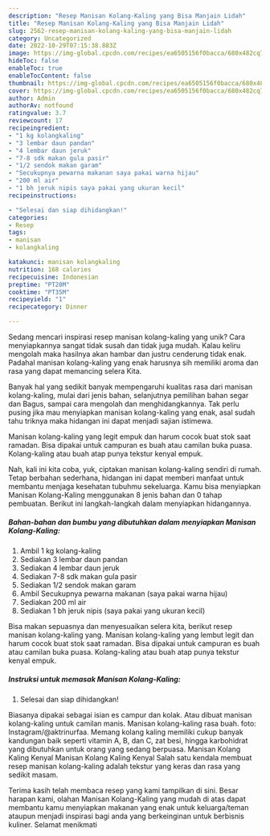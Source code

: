 ```yaml
---
description: "Resep Manisan Kolang-Kaling yang Bisa Manjain Lidah"
title: "Resep Manisan Kolang-Kaling yang Bisa Manjain Lidah"
slug: 2562-resep-manisan-kolang-kaling-yang-bisa-manjain-lidah
category: Uncategorized
date: 2022-10-29T07:15:38.883Z
image: https://img-global.cpcdn.com/recipes/ea6505156f0bacca/680x482cq70/manisan-kolang-kaling-foto-resep-utama.jpg
hideToc: false
enableToc: true
enableTocContent: false
thumbnail: https://img-global.cpcdn.com/recipes/ea6505156f0bacca/680x482cq70/manisan-kolang-kaling-foto-resep-utama.jpg
cover: https://img-global.cpcdn.com/recipes/ea6505156f0bacca/680x482cq70/manisan-kolang-kaling-foto-resep-utama.jpg
author: Admin
authorAv: notfound
ratingvalue: 3.7
reviewcount: 17
recipeingredient:
- "1 kg kolangkaling"
- "3 lembar daun pandan"
- "4 lembar daun jeruk"
- "7-8 sdk makan gula pasir"
- "1/2 sendok makan garam"
- "Secukupnya pewarna makanan saya pakai warna hijau"
- "200 ml air"
- "1 bh jeruk nipis saya pakai yang ukuran kecil"
recipeinstructions:

- "Selesai dan siap dihidangkan!"
categories:
- Resep
tags:
- manisan
- kolangkaling

katakunci: manisan kolangkaling 
nutrition: 168 calories
recipecuisine: Indonesian
preptime: "PT20M"
cooktime: "PT35M"
recipeyield: "1"
recipecategory: Dinner

---
```





Sedang mencari inspirasi resep manisan kolang-kaling yang unik? Cara menyiapkannya sangat tidak susah dan tidak juga mudah. Kalau keliru mengolah maka hasilnya akan hambar dan justru cenderung tidak enak. Padahal manisan kolang-kaling yang enak harusnya sih memiliki aroma dan rasa yang dapat memancing selera Kita.





Banyak hal yang sedikit banyak mempengaruhi kualitas rasa dari manisan kolang-kaling, mulai dari jenis bahan, selanjutnya pemilihan bahan segar dan Bagus, sampai cara mengolah dan menghidangkannya. Tak perlu pusing jika mau menyiapkan manisan kolang-kaling yang enak,      asal sudah tahu triknya maka hidangan ini dapat menjadi sajian istimewa.














Manisan kolang-kaling yang legit empuk dan harum cocok buat stok saat ramadan. Bisa dipakai untuk campuran es buah atau camilan buka puasa. Kolang-kaling atau buah atap punya tekstur kenyal empuk.






Nah, kali ini kita coba, yuk, ciptakan manisan kolang-kaling sendiri di rumah. Tetap berbahan sederhana, hidangan ini dapat memberi manfaat untuk membantu menjaga kesehatan tubuhmu sekeluarga. Kamu bisa menyiapkan Manisan Kolang-Kaling menggunakan 8 jenis bahan dan 0 tahap pembuatan. Berikut ini langkah-langkah dalam menyiapkan hidangannya.

<!--inarticleads1-->

##### Bahan-bahan dan bumbu yang dibutuhkan dalam menyiapkan Manisan Kolang-Kaling:

1. Ambil 1 kg kolang-kaling
1. Sediakan 3 lembar daun pandan
1. Sediakan 4 lembar daun jeruk
1. Sediakan 7-8 sdk makan gula pasir
1. Sediakan 1/2 sendok makan garam
1. Ambil Secukupnya pewarna makanan (saya pakai warna hijau)
1. Sediakan 200 ml air
1. Sediakan 1 bh jeruk nipis (saya pakai yang ukuran kecil)


Bisa makan sepuasnya dan menyesuaikan selera kita, berikut resep manisan kolang-kaling yang. Manisan kolang-kaling yang lembut legit dan harum cocok buat stok saat ramadan. Bisa dipakai untuk campuran es buah atau camilan buka puasa. Kolang-kaling atau buah atap punya tekstur kenyal empuk. 

<!--inarticleads2-->

##### Instruksi untuk memasak Manisan Kolang-Kaling:


1. Selesai dan siap dihidangkan!

Biasanya dipakai sebagai isian es campur dan kolak. Atau dibuat manisan kolang-kaling untuk camilan manis. Manisan kolang-kaling rasa buah. foto: Instagram/@aktrinurfaa. Memang kolang kaling memiliki cukup banyak kandungan baik seperti vitamin A, B, dan C, zat besi, hingga karbohidrat yang dibutuhkan untuk orang yang sedang berpuasa. Manisan Kolang Kaling Kenyal Manisan Kolang Kaling Kenyal Salah satu kendala membuat resep manisan kolang-kaling adalah tekstur yang keras dan rasa yang sedikit masam. 

Terima kasih telah membaca resep yang kami tampilkan di sini. Besar harapan kami, olahan Manisan Kolang-Kaling yang mudah di atas dapat membantu kamu menyiapkan makanan yang enak untuk keluarga/teman ataupun menjadi inspirasi bagi anda yang berkeinginan untuk berbisnis kuliner. Selamat menikmati
